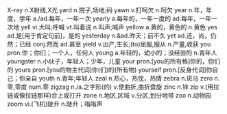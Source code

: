 X-ray	n.X射线,X光
yard	n.院子,场地;码
yawn	v.打呵欠 n.呵欠
year	n.年，年度，学年 a./ad.每年，一年一次
yearly	a.每年的，一年一度的 ad.每年，一年一次地
yell	vi.大叫;呼喊 vt.叫着说 n.叫声;喊声
yellow	a.黄的，黄色的 n.黄色
yes	ad.是[用于肯定句前]，是的
yesterday	n.&ad.昨天；前不久
yet	ad.还，尚，仍然；已经 conj.然而 ad.甚至
yield	v.出产,生长;(to)屈服,服从 n.产量,收获
you	pron.你；你们；一个人，任何人
young	a.年轻的，幼小的；没经验的 n.青年人
youngster	n.小伙子，年轻人；少年，儿童
your	pron.[you的所有格]你的，你们的
yours	pron.[you的物主代词]你(们)的(所有物)
yourself	pron.[反身代词]你自己；你亲自
youth	n.青年;年轻人
zeal	n.热心，热忱，热情
zebra	n.斑马
zero	n.零,零度 num.零
zigzag	n./a.之字形(的) v.使曲折,曲折盘旋
zinc	n.锌
zip	v.(用拉链或像拉链那样)合上或打开
zone	n.地区,区域 v.分区,划分地带
zoo	n.动物园
zoom	vi.(飞机)陡升 n.陡升；嗡嗡声
